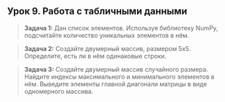 ## **Урок 9. Работа с табличными данными**

> **Задача 1:** Дан список элементов. Используя библиотеку NumPy, подсчитайте количество уникальных элементов в нём.

> **Задача 2:** Создайте двумерный массив, размером 5х5. Определите, есть ли в нём одинаковые строки.

> **Задача 3:** Создайте двумерный массив случайного размера. Найдите индексы максимального и минимального элементов в нём. Выведите элементы главной диагонали матрицы в виде одномерного массива.